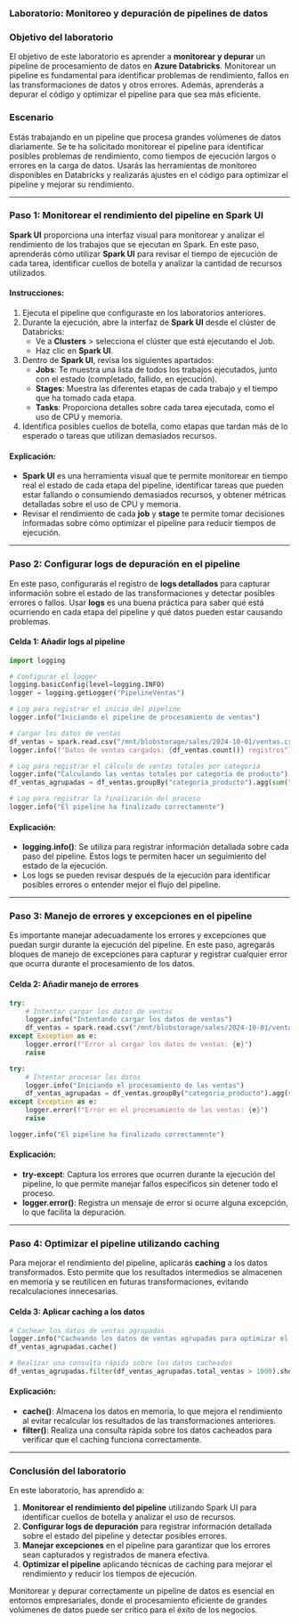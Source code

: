 ### **Laboratorio: Monitoreo y depuración de pipelines de datos**

### **Objetivo del laboratorio**

El objetivo de este laboratorio es aprender a **monitorear y depurar** un pipeline de procesamiento de datos en **Azure Databricks**. Monitorear un pipeline es fundamental para identificar problemas de rendimiento, fallos en las transformaciones de datos y otros errores. Además, aprenderás a depurar el código y optimizar el pipeline para que sea más eficiente.

### **Escenario**

Estás trabajando en un pipeline que procesa grandes volúmenes de datos diariamente. Se te ha solicitado monitorear el pipeline para identificar posibles problemas de rendimiento, como tiempos de ejecución largos o errores en la carga de datos. Usarás las herramientas de monitoreo disponibles en Databricks y realizarás ajustes en el código para optimizar el pipeline y mejorar su rendimiento.

---

### **Paso 1: Monitorear el rendimiento del pipeline en Spark UI**

**Spark UI** proporciona una interfaz visual para monitorear y analizar el rendimiento de los trabajos que se ejecutan en Spark. En este paso, aprenderás cómo utilizar **Spark UI** para revisar el tiempo de ejecución de cada tarea, identificar cuellos de botella y analizar la cantidad de recursos utilizados.

#### Instrucciones:

1. Ejecuta el pipeline que configuraste en los laboratorios anteriores.
2. Durante la ejecución, abre la interfaz de **Spark UI** desde el clúster de Databricks:
   - Ve a **Clusters** > selecciona el clúster que está ejecutando el Job.
   - Haz clic en **Spark UI**.
3. Dentro de **Spark UI**, revisa los siguientes apartados:
   - **Jobs**: Te muestra una lista de todos los trabajos ejecutados, junto con el estado (completado, fallido, en ejecución).
   - **Stages**: Muestra las diferentes etapas de cada trabajo y el tiempo que ha tomado cada etapa.
   - **Tasks**: Proporciona detalles sobre cada tarea ejecutada, como el uso de CPU y memoria.
4. Identifica posibles cuellos de botella, como etapas que tardan más de lo esperado o tareas que utilizan demasiados recursos.

#### Explicación:
- **Spark UI** es una herramienta visual que te permite monitorear en tiempo real el estado de cada etapa del pipeline, identificar tareas que pueden estar fallando o consumiendo demasiados recursos, y obtener métricas detalladas sobre el uso de CPU y memoria.
- Revisar el rendimiento de cada **job** y **stage** te permite tomar decisiones informadas sobre cómo optimizar el pipeline para reducir tiempos de ejecución.

---

### **Paso 2: Configurar logs de depuración en el pipeline**

En este paso, configurarás el registro de **logs detallados** para capturar información sobre el estado de las transformaciones y detectar posibles errores o fallos. Usar **logs** es una buena práctica para saber qué está ocurriendo en cada etapa del pipeline y qué datos pueden estar causando problemas.

#### Celda 1: Añadir logs al pipeline

```python
import logging

# Configurar el logger
logging.basicConfig(level=logging.INFO)
logger = logging.getLogger("PipelineVentas")

# Log para registrar el inicio del pipeline
logger.info("Iniciando el pipeline de procesamiento de ventas")

# Cargar los datos de ventas
df_ventas = spark.read.csv("/mnt/blobstorage/sales/2024-10-01/ventas.csv", header=True, inferSchema=True)
logger.info(f"Datos de ventas cargados: {df_ventas.count()} registros")

# Log para registrar el cálculo de ventas totales por categoría
logger.info("Calculando las ventas totales por categoría de producto")
df_ventas_agrupadas = df_ventas.groupBy("categoria_producto").agg(sum("precio_venta").alias("total_ventas"))

# Log para registrar la finalización del proceso
logger.info("El pipeline ha finalizado correctamente")
```

#### Explicación:
- **logging.info()**: Se utiliza para registrar información detallada sobre cada paso del pipeline. Estos logs te permiten hacer un seguimiento del estado de la ejecución.
- Los logs se pueden revisar después de la ejecución para identificar posibles errores o entender mejor el flujo del pipeline.

---

### **Paso 3: Manejo de errores y excepciones en el pipeline**

Es importante manejar adecuadamente los errores y excepciones que puedan surgir durante la ejecución del pipeline. En este paso, agregarás bloques de manejo de excepciones para capturar y registrar cualquier error que ocurra durante el procesamiento de los datos.

#### Celda 2: Añadir manejo de errores

```python
try:
    # Intentar cargar los datos de ventas
    logger.info("Intentando cargar los datos de ventas")
    df_ventas = spark.read.csv("/mnt/blobstorage/sales/2024-10-01/ventas.csv", header=True, inferSchema=True)
except Exception as e:
    logger.error(f"Error al cargar los datos de ventas: {e}")
    raise

try:
    # Intentar procesar los datos
    logger.info("Iniciando el procesamiento de las ventas")
    df_ventas_agrupadas = df_ventas.groupBy("categoria_producto").agg(sum("precio_venta").alias("total_ventas"))
except Exception as e:
    logger.error(f"Error en el procesamiento de las ventas: {e}")
    raise

logger.info("El pipeline ha finalizado correctamente")
```

#### Explicación:
- **try-except**: Captura los errores que ocurren durante la ejecución del pipeline, lo que permite manejar fallos específicos sin detener todo el proceso.
- **logger.error()**: Registra un mensaje de error si ocurre alguna excepción, lo que facilita la depuración.

---

### **Paso 4: Optimizar el pipeline utilizando caching**

Para mejorar el rendimiento del pipeline, aplicarás **caching** a los datos transformados. Esto permite que los resultados intermedios se almacenen en memoria y se reutilicen en futuras transformaciones, evitando recalculaciones innecesarias.

#### Celda 3: Aplicar caching a los datos

```python
# Cachear los datos de ventas agrupadas
logger.info("Cacheando los datos de ventas agrupadas para optimizar el rendimiento")
df_ventas_agrupadas.cache()

# Realizar una consulta rápida sobre los datos cacheados
df_ventas_agrupadas.filter(df_ventas_agrupadas.total_ventas > 1000).show(5)
```

#### Explicación:
- **cache()**: Almacena los datos en memoria, lo que mejora el rendimiento al evitar recalcular los resultados de las transformaciones anteriores.
- **filter()**: Realiza una consulta rápida sobre los datos cacheados para verificar que el caching funciona correctamente.

---

### **Conclusión del laboratorio**

En este laboratorio, has aprendido a:

1. **Monitorear el rendimiento del pipeline** utilizando Spark UI para identificar cuellos de botella y analizar el uso de recursos.
2. **Configurar logs de depuración** para registrar información detallada sobre el estado del pipeline y detectar posibles errores.
3. **Manejar excepciones** en el pipeline para garantizar que los errores sean capturados y registrados de manera efectiva.
4. **Optimizar el pipeline** aplicando técnicas de caching para mejorar el rendimiento y reducir los tiempos de ejecución.

Monitorear y depurar correctamente un pipeline de datos es esencial en entornos empresariales, donde el procesamiento eficiente de grandes volúmenes de datos puede ser crítico para el éxito de los negocios.